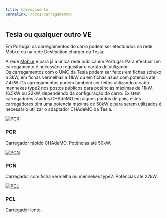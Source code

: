 ```yaml
---
title: Carregamento
permalink: /docs/carregamento/
---
```


## Tesla ou qualquer outro VE
<p>Em Portugal os carregamentos do carro podem ser efectuados na rede Mobi.e ou na rede Destination charger da Tesla.</p>
<p>A rede <a href="https://www.mobie.pt">Mobi.e</a> é para já a unica rede pública em Portugal.
Para efectuar um carregamento é necessário requisitar o cartão de utilizador.<br>
Os carregamentos com o UMC da Tesla podem ser feitos em fichas schuko a 3kW, em fichas vermelhas a 11kW ou em  fichas azuis com potência até 7.4kW. Os carregamentos podem também ser feitos utilizando o cabo mennekes type2 nos postos públicos para potências máximas de 11kW, 16.5kW ou 22kW, dependendo da configuração do carro.
Existem carregadores rápidos CHAdeMO em alguns pontos de país, estes carregadores têm uma potencia máxima de 50kW e para serem utilizados é necessário utilizar o adaptador CHAdeMO da Tesla.
</p>

<div class="row">

   <div class="col-lg-4 col-sm-6">
    <div class="thumbnail">
      <div class="image">
        <a href=""><img class="img-responsive" src="{{site.baseurl}}/img/pcr.jpg" alt="PCR"></a>
      </div>
      <div class="caption">
        <h3>PCR</h3>
        <p>Carregador rápido CHAdeMO. Potências até 50kW.</p>
      </div>
    </div>
  </div>

<div class="col-lg-4 col-sm-6">
    <div class="thumbnail">
      <div class="image">
        <a href=""><img class="img-responsive" src="https://1.bp.blogspot.com/-B4Ur7I8E5mI/TlFQIjSjLjI/AAAAAAAAHxg/7p-tKVBBumk/s1600/Mobi_e.jpg" alt="PCN"></a>
      </div>
      <div class="caption">
        <h3>PCN</h3>
        <p>Carregador com ficha vermelha ou mennekes type2. Potências até 22kW.</p>
      </div>
    </div>
  </div>

   <div class="col-lg-4 col-sm-6">
    <div class="thumbnail">
      <div class="image">
        <a href="#cosmo/"><img class="img-responsive" src="https://1.bp.blogspot.com/-B4Ur7I8E5mI/TlFQIjSjLjI/AAAAAAAAHxg/7p-tKVBBumk/s1600/Mobi_e.jpg" alt="PCL"></a>
      </div>
      <div class="caption">
        <h3>PCL</h3>
        <p>Carregador lento.</p>
      </div>
    </div>
  </div>

</div>
